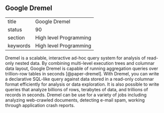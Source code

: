 ## Google Dremel


|          |                        |
| -------- | ---------------------- |
| title    | Google Dremel          | 
| status   | 90                     |
| section  | High level Programming |
| keywords | High level Programming |


 
Dremel is a scalable, interactive ad-hoc query system for analysis of
read-only nested data. By combining multi-level execution trees and
columnar data layout, Google Dremel is capable of running aggregation
queries over trillion-row tables in seconds [@paper-dremel]. With
Dremel, you can write a declarative SQL-like query against data stored
in a read-only columnar format efficiently for analysis or data
exploration.  It is also possible to write queries that analyze
billions of rows, terabytes of data, and trillions of records in
seconds. Dremel can be use for a variety of jobs including analyzing
web-crawled documents, detecting e-mail spam, working through
application crash reports.

